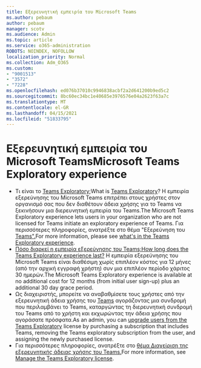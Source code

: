 ```yaml
---
title: Εξερευνητική εμπειρία του Microsoft Teams
ms.author: pebaum
author: pebaum
manager: scotv
ms.audience: Admin
ms.topic: article
ms.service: o365-administration
ROBOTS: NOINDEX, NOFOLLOW
localization_priority: Normal
ms.collection: Adm_O365
ms.custom:
- "9001513"
- "3572"
- "7228"
ms.openlocfilehash: ed076b37010c9946838acbf2a2d641200b9ed5c2
ms.sourcegitcommit: 8bc60ec34bc1e40685e3976576e04a2623f63a7c
ms.translationtype: MT
ms.contentlocale: el-GR
ms.lasthandoff: 04/15/2021
ms.locfileid: "51833795"
---
```

# <a name="microsoft-teams-exploratory-experience"></a><span data-ttu-id="8fe8b-102">Εξερευνητική εμπειρία του Microsoft Teams</span><span class="sxs-lookup"><span data-stu-id="8fe8b-102">Microsoft Teams Exploratory experience</span></span>

- <span data-ttu-id="8fe8b-103">Τι είναι το [Teams Exploratory;](https://docs.microsoft.com/microsoftteams/teams-exploratory)</span><span class="sxs-lookup"><span data-stu-id="8fe8b-103">What is [Teams Exploratory](https://docs.microsoft.com/microsoftteams/teams-exploratory)?</span></span> <span data-ttu-id="8fe8b-104">Η εμπειρία εξερεύνησης του Microsoft Teams επιτρέπει στους χρήστες στον οργανισμό σας που δεν διαθέτουν άδεια χρήσης για το Teams να ξεκινήσουν μια διερευνητική εμπειρία του Teams.</span><span class="sxs-lookup"><span data-stu-id="8fe8b-104">The Microsoft Teams Exploratory experience lets users in your organization who are not licensed for Teams initiate an exploratory experience of Teams.</span></span> <span data-ttu-id="8fe8b-105">Για περισσότερες πληροφορίες, ανατρέξτε στο θέμα "Εξερεύνηση του [Teams".](https://docs.microsoft.com/microsoftteams/teams-exploratory#whats-in-the-teams-exploratory-experience)</span><span class="sxs-lookup"><span data-stu-id="8fe8b-105">For more information, please see [what's in the Teams Exploratory experience](https://docs.microsoft.com/microsoftteams/teams-exploratory#whats-in-the-teams-exploratory-experience).</span></span>
- [<span data-ttu-id="8fe8b-106">Πόσο διαρκεί η εμπειρία εξερεύνησης του Teams;</span><span class="sxs-lookup"><span data-stu-id="8fe8b-106">How long does the Teams Exploratory experience last?</span></span>](https://docs.microsoft.com/microsoftteams/teams-exploratory#how-long-does-the-teams-exploratory-experience-last) <span data-ttu-id="8fe8b-107">Η εμπειρία εξερεύνησης του Microsoft Teams είναι διαθέσιμη χωρίς επιπλέον κόστος για 12 μήνες (από την αρχική εγγραφή χρήστη) συν μια επιπλέον περίοδο χάριτος 30 ημερών.</span><span class="sxs-lookup"><span data-stu-id="8fe8b-107">The Microsoft Teams Exploratory experience is available at no additional cost for 12 months (from initial user sign-up) plus an additional 30 day grace period.</span></span>
- <span data-ttu-id="8fe8b-108">Ως διαχειριστής, μπορείτε να αναβαθμίσετε τους χρήστες από την εξερευνητική άδεια χρήσης του [Teams](https://docs.microsoft.com/microsoftteams/teams-exploratory#upgrade-users-from-the-teams-exploratory-license) αγοράζοντας μια συνδρομή που περιλαμβάνει το Teams, καταργώντας τη διερευνητική συνδρομή του Teams από το χρήστη και εκχωρώντας την άδεια χρήσης που αγοράσατε πρόσφατα.</span><span class="sxs-lookup"><span data-stu-id="8fe8b-108">As an admin, you can [upgrade users from the Teams Exploratory](https://docs.microsoft.com/microsoftteams/teams-exploratory#upgrade-users-from-the-teams-exploratory-license) license by purchasing a subscription that includes Teams, removing the Teams exploratory subscription from the user, and assigning the newly purchased license.</span></span>
- <span data-ttu-id="8fe8b-109">Για περισσότερες πληροφορίες, ανατρέξτε στο [θέμα Διαχείριση της εξερευνητικής άδειας χρήσης του Teams.](https://docs.microsoft.com/microsoftteams/teams-exploratory)</span><span class="sxs-lookup"><span data-stu-id="8fe8b-109">For more information, see [Manage the Teams Exploratory license](https://docs.microsoft.com/microsoftteams/teams-exploratory).</span></span>
